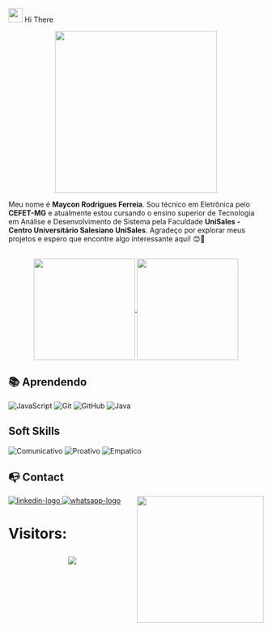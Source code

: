 <img src="https://media.giphy.com/media/hvRJCLFzcasrR4ia7z/giphy.gif" width="28"> Hi There 
<p align="center">
<img height="320em" src="https://mir-s3-cdn-cf.behance.net/project_modules/1400_opt_1/81bb4b165684019.640b6038d133e.gif"/>


Meu nome é **Maycon Rodrigues Ferreia**. Sou técnico em Eletrônica pelo **CEFET-MG** e atualmente estou cursando o ensino superior de Tecnologia em Análise e Desenvolvimento de Sistema pela Faculdade **UniSales - Centro Universitário Salesiano UniSales**.
Agradeço por explorar meus projetos e espero que encontre algo interessante aqui! 😊🚀

<div align="center">

<br>

<a href="https://github.com/anuraghazra/github-readme-stats">
  <img height=200 align="center" src="https://github-readme-stats.vercel.app/api?username=MAYCON-RF&show_icons=true&rank_icon=github&theme=shadow_blue" />
</a>
<a href="https://github.com/anuraghazra/convoychat">
  <img height=200 align="center" src="https://github-readme-stats.vercel.app/api/top-langs/?username=MAYCON-RF&theme=shadow_red" />
</a>


</div>

## 📚 **Aprendendo**

![JavaScript](https://img.shields.io/badge/javascript-%23323330.svg?style=for-the-badge&logo=javascript&logoColor=%23F7DF1E) 
![Git](https://img.shields.io/badge/git-%23F05033.svg?style=for-the-badge&logo=git&logoColor=white) 
![GitHub](https://img.shields.io/badge/github-%23121011.svg?style=for-the-badge&logo=github&logoColor=white)
![Java](https://img.shields.io/badge/java-%23121011.svg?style=for-the-badge&logo=java&logoColor=white)

## Soft Skills
![Comunicativo](https://img.shields.io/badge/Comunicativo-%23E34F26.svg?style=for-the-badge&logo=Comunicativo&logoColor=white)
![Proativo](https://img.shields.io/badge/Proativo-339933.svg?style=for-the-badge&logo=Proativo&logoColor=%23F7DF1E)
![Empatico](https://img.shields.io/badge/Empatico-black.svg?style=for-the-badge&logo=Empatico&logoColor=white)

## :mailbox_with_no_mail: Contact

<picture> <img align="right" src="https://github.com/7oSkaaa/7oSkaaa/blob/main/Images/Right_Side.gif?raw=true" width = 250px></picture>

<div align="left">
  <a href="https://www.linkedin.com/in/mayconrodriguesferreira/" target="_blank">
    <img src="https://img.shields.io/badge/LinkedIn-0077B5?style=for-the-badge&logo=linkedin&logoColor=white" alt="linkedin-logo"/>
  </a>
  <a href="https://wa.me/5531984627697" target="_blank">
    <img src="https://img.shields.io/badge/WhatsApp-2EC866&?style=for-the-badge&logo=whatsapp&logoColor=white" alt="whatsapp-logo"/>
  </a>
</div>


<h1>
Visitors: <p align="center">   <img alingn="center" src="https://profile-counter.glitch.me/MAYCON-RF/count.svg" /></p>

